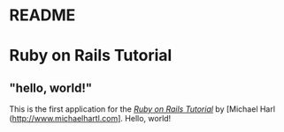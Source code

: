 # README

# Ruby on Rails Tutorial

## "hello, world!"

This is the first application for the 
[*Ruby on Rails Tutorial*](http://www.railstutorial.org/)
by [Michael Harl (http://www.michaelhartl.com]. Hello, world!
